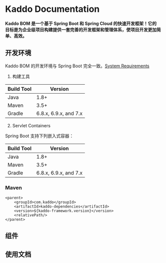 # Kaddo Documentation

**Kaddo BOM 是一个基于 Spring Boot 和 Spring Cloud 的快速开发框架！它的目标是为企业级项目构建提供一套完善的开发框架和管理体系，使项目开发更加简单、高效。**

## 开发环境

Kaddo BOM 的开发环境与 Spring Boot 完全一致。[System Requirements](https://docs.spring.io/spring-boot/docs/current/reference/html/getting-started.html#getting-started.system-requirements)

1) 构建工具

| Build Tool | Version |
| --- | --- |
| Java | 1.8+ |
| Maven | 3.5+ |
| Gradle | 6.8.x, 6.9.x, and 7.x |

2) Servlet Containers

Spring Boot 支持下列嵌入式容器：

| Build Tool | Version |
| --- | --- |
| Java | 1.8+ |
| Maven | 3.5+ |
| Gradle | 6.8.x, 6.9.x, and 7.x |

### Maven

```
<parent>
	<groupId>com.kaddo</groupId>
	<artifactId>kaddo-dependencies</artifactId>
	<version>${kaddo-framework.version}</version>
	<relativePath/>
</parent>
```

## 组件

## 使用文档
